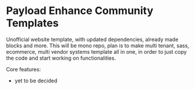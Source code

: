 # Payload Enhance Community Templates

Unofficial website template, with updated dependencies, already made blocks and more.
This will be mono repo, plan is to make multi tenant, sass, ecommerce, multi vendor systems template all in one, in order to just copy the code and start working on functionalities.


Core features:

- yet to be decided